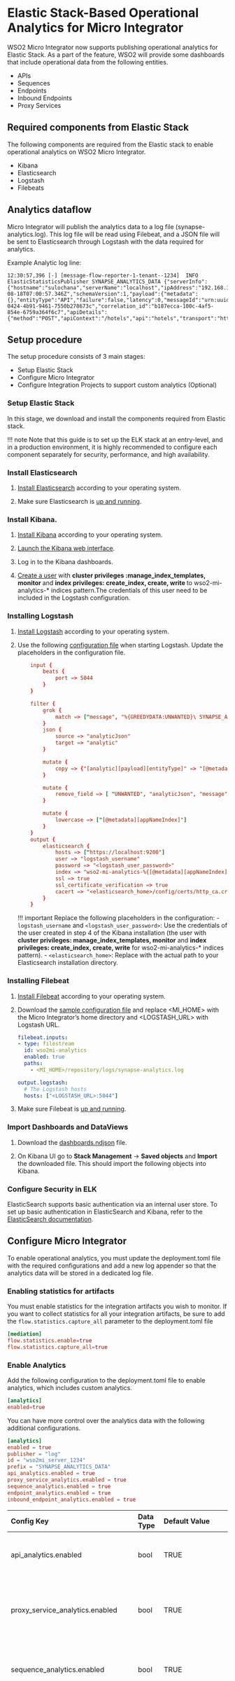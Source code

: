 # Elastic Stack-Based Operational Analytics for Micro Integrator

WSO2 Micro Integrator now supports publishing operational analytics for Elastic Stack. As a part of the feature, WSO2 will provide some dashboards that include operational data from the following entities.

- APIs
- Sequences
- Endpoints
- Inbound Endpoints
- Proxy Services

## Required components from Elastic Stack

The following components are required from the Elastic stack to enable operational analytics on WSO2 Micro Integrator.

- Kibana
- Elasticsearch
- Logstash
- Filebeats

## Analytics dataflow

Micro Integrator will publish the analytics data to a log file (synapse-analytics.log). This log file will be read using Filebeat, and a JSON file will be sent to Elasticsearch through Logstash with the data required for analytics.

Example Analytic log line:

``` log
12:30:57,396 [-] [message-flow-reporter-1-tenant--1234]  INFO ElasticStatisticsPublisher SYNAPSE_ANALYTICS_DATA {"serverInfo":{"hostname":"sulochana","serverName":"localhost","ipAddress":"192.168.1.5","id":"localhost"},"timestamp":"2022-08-18T07:00:57.346Z","schemaVersion":1,"payload":{"metadata":{},"entityType":"API","failure":false,"latency":0,"messageId":"urn:uuid:0541cbe6-0424-4b91-9461-7550b278673c","correlation_id":"b187ecca-100c-4af5-854e-6759a364f6c7","apiDetails":{"method":"POST","apiContext":"/hotels","api":"hotels","transport":"http","subRequestPath":"/cancel"},"faultResponse":false,"entityClassName":"org.apache.synapse.api.API"}}
```

## Setup procedure

The setup procedure consists of 3 main stages:

- Setup Elastic Stack
- Configure Micro Integrator
- Configure Integration Projects to support custom analytics (Optional)

### Setup Elastic Stack

In this stage, we download and install the components required from Elastic stack. 

!!! note
    Note that this guide is to set up the ELK stack at an entry-level, and in a production environment, it is highly recommended to configure each component separately for security, performance, and high availability.

### Install Elasticsearch

1. [Install Elasticsearch](https://www.elastic.co/guide/en/elasticsearch/reference/8.3/install-elasticsearch.html) according to your operating system.

2. Make sure Elasticsearch is [up and running](https://www.elastic.co/guide/en/elasticsearch/reference/8.3/starting-elasticsearch.html).


### Install Kibana.

1. [Install Kibana](https://www.elastic.co/guide/en/kibana/8.3/install.html) according to your operating system.

2. [Launch the Kibana web interface](https://www.elastic.co/guide/en/kibana/8.3/start-stop.html).

3. Log in to the Kibana dashboards.

4. [Create a user](https://www.elastic.co/guide/en/kibana/8.3/tutorial-secure-access-to-kibana.html#_users) with <b>cluster privileges :manage_index_templates, monitor </b> and <b>index privileges: create_index, create, write </b> to wso2-mi-analytics-* indices pattern.The credentials of this user need to be included in the Logstash configuration.

### Installing Logstash

1. [Install Logstash](https://www.elastic.co/guide/en/logstash/8.3/installing-logstash.html) according to your operating system.

2. Use the following [configuration file]({{base_path}}/assets/attachments/mi-elk/config.conf) when starting Logstash. Update the placeholders in the configuration file.

    ``` conf
        input {
            beats {
                port => 5044
            }
        }

        filter {
            grok {
                match => ["message", "%{GREEDYDATA:UNWANTED}\ SYNAPSE_ANALYTICS_DATA %{GREEDYDATA:analyticJson}"]
            }
            json {
                source => "analyticJson"
                target => "analytic"
            }

            mutate {
                copy => {"[analytic][payload][entityType]" => "[@metadata][appNameIndex]"}
            }

            mutate {
                remove_field => [ "UNWANTED", "analyticJson", "message" ]
            }

            mutate {
                lowercase => ["[@metadata][appNameIndex]"]
            }
        }
        output {
            elasticsearch {
                hosts => ["https://localhost:9200"]
                user => "logstash_username"
                password => "<logstash_user_password>"
                index => "wso2-mi-analytics-%{[@metadata][appNameIndex]}"
                ssl => true
                ssl_certificate_verification => true
                cacert => "<elasticsearch_home>/config/certs/http_ca.crt"
            }
        }

    ```

    !!! important
        Replace the following placeholders in the configuration:
        - `logstash_username` and `<logstash_user_password>`: Use the credentials of the user created in step 4 of the Kibana installation (the user with **cluster privileges: manage_index_templates, monitor** and **index privileges: create_index, create, write** for wso2-mi-analytics-* indices pattern).
        - `<elasticsearch_home>`: Replace with the actual path to your Elasticsearch installation directory.

### Installing Filebeat

1. [Install Filebeat](https://www.elastic.co/guide/en/beats/filebeat/8.3/filebeat-installation-configuration.html) according to your operating system.

2. Download the [sample configuration file]({{base_path}}/assets/attachments/mi-elk/filebeat.yml) and replace <MI_HOME> with the Micro Integrator’s home directory and <LOGSTASH_URL> with Logstash URL.

    ``` yaml
    filebeat.inputs:
    - type: filestream
      id: wso2mi-analytics
      enabled: true
      paths:
        - <MI_HOME>/repository/logs/synapse-analytics.log

    output.logstash:
      # The Logstash hosts
      hosts: ["<LOGSTASH_URL>:5044"]

    ```

3. Make sure Filebeat is [up and running](https://www.elastic.co/guide/en/beats/filebeat/8.3/filebeat-installation-configuration.html#start).

### Import Dashboards and DataViews

1. Download the [dashboards.ndjson]({{base_path}}/assets/attachments/mi-elk/dashboards.ndjson) file.

2. On Kibana UI go to **Stack Management** → **Saved objects** and **Import** the downloaded file. This should import the following objects into Kibana.

### Configure Security in ELK

ElasticSearch supports basic authentication via an internal user store. To set up basic authentication in ElasticSearch and Kibana, refer to the [ElasticSearch documentation](https://www.elastic.co/guide/en/elasticsearch/reference/current/index.html).

## Configure Micro Integrator

To enable operational analytics, you must update the deployment.toml file with the required configurations and add a new log appender so that the analytics data will be stored in a dedicated log file.

### Enabling statistics for artifacts

You must enable statistics for the integration artifacts you wish to monitor. If you want to collect statistics for all your integration artifacts, be sure to add the `flow.statistics.capture_all` parameter to the deployment.toml file

``` toml
[mediation]
flow.statistics.enable=true
flow.statistics.capture_all=true
```

### Enable Analytics

Add the following configuration to the deployment.toml file to enable analytics, which includes custom analytics. 

``` toml
[analytics]
enabled=true
```

You can have more control over the analytics data with the following additional configurations.

``` toml
[analytics]
enabled = true
publisher = "log"
id = "wso2mi_server_1234"
prefix = "SYNAPSE_ANALYTICS_DATA"
api_analytics.enabled = true
proxy_service_analytics.enabled = true
sequence_analytics.enabled = true
endpoint_analytics.enabled = true
inbound_endpoint_analytics.enabled = true

```

|Config Key|Data Type|Default Value|Description|
|:----|:----|:----|:----|
|api_analytics.enabled|bool|TRUE|If set to false, analytics for APIs will not be published|
|proxy_service_analytics.enabled|bool|TRUE|If set to false, analytics for Proxy Services will not be published|
|sequence_analytics.enabled|bool|TRUE|If set to false, analytics for Sequences will not be published|
|endpoint_analytics.enabled|bool|TRUE|If set to false, analytics for Endpoints will not be published|
|inbound_endpoint_analytics.enabled|bool|TRUE|If set to false, analytics for Inbound Endpoints will not be published|
|prefix|string|SYNAPSE_ANALYTICS_DATA|This string will be used as a prefix when Elasticsearch analytics are being published. The purpose of this prefix is to distinguish log lines that hold analytics data from others. If you override this default value, you will have to update the Logstash and Filebeat configuration files accordingly.|
|enabled|bool|FALSE|If set to true, Elasticsearch service will be enabled|
|id|string|hostname|An identifier that will be published with the analytic|

### Creating Log Appender

Open the `<MI_HOME>/conf` directory and edit the `log4j2.properties` file following the instructions given below.

1. Add `ELK_ANALYTICS_APPENDER` to the appenders list.

    ```
    appenders = ELK_ANALYTICS_APPENDER,.... (list of other available appenders)
    ```

2. Add the following configuration after the appenders:

    !!! note

        Any changes to the layout pattern may require changes in the Logstash configuration file. 

    The `synapse-analytics.log` file is rolled each day or when the log size reaches the limit of 1000 MB by default. Furthermore, only ten revisions will be kept, and older revisions will be deleted automatically. You can change these configurations by updating the configurations provided in step 2 above.

    ``` log
    appender.ELK_ANALYTICS_APPENDER.type = RollingFile
    appender.ELK_ANALYTICS_APPENDER.name = ELK_ANALYTICS_APPENDER
    appender.ELK_ANALYTICS_APPENDER.fileName = ${sys:carbon.home}/repository/logs/synapse-analytics.log
    appender.ELK_ANALYTICS_APPENDER.filePattern = ${sys:carbon.home}/repository/logs/synapse-analytics-%d{MM-dd-yyyy}-%i.log
    appender.ELK_ANALYTICS_APPENDER.layout.type = PatternLayout
    appender.ELK_ANALYTICS_APPENDER.layout.pattern = %d{HH:mm:ss,SSS} [%X{ip}-%X{host}] [%t] %5p %c{1} %m%n
    appender.ELK_ANALYTICS_APPENDER.policies.type = Policies
    appender.ELK_ANALYTICS_APPENDER.policies.time.type = TimeBasedTriggeringPolicy
    appender.ELK_ANALYTICS_APPENDER.policies.time.interval = 1
    appender.ELK_ANALYTICS_APPENDER.policies.time.modulate = true
    appender.ELK_ANALYTICS_APPENDER.policies.size.type = SizeBasedTriggeringPolicy
    appender.ELK_ANALYTICS_APPENDER.policies.size.size=1000MB
    appender.ELK_ANALYTICS_APPENDER.strategy.type = DefaultRolloverStrategy
    appender.ELK_ANALYTICS_APPENDER.strategy.max = 10
    ```

3. Add ELKAnalytics to the loggers list:

    ``` log
    loggers = ELKAnalytics, ...(list of other available loggers)
    ```

4. Add the following configurations after the loggers.

    ``` log
    logger.ELKAnalytics.name = org.wso2.micro.integrator.analytics.messageflow.data.publisher.publish.elasticsearch.ElasticStatisticsPublisher
    logger.ELKAnalytics.level = DEBUG
    logger.ELKAnalytics.additivity = false
    logger.ELKAnalytics.appenderRef.ELK_ANALYTICS_APPENDER.ref = ELK_ANALYTICS_APPENDER
    ```




